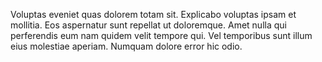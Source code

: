 Voluptas eveniet quas dolorem totam sit. Explicabo voluptas ipsam et mollitia. Eos aspernatur sunt repellat ut doloremque. Amet nulla qui perferendis eum nam quidem velit tempore qui. Vel temporibus sunt illum eius molestiae aperiam. Numquam dolore error hic odio.